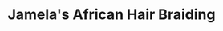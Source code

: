 ---
title: "Jamela's African Hair Braiding"
url: /burien/jamelas-african-hair-braiding/
shop: Kosmetik
---